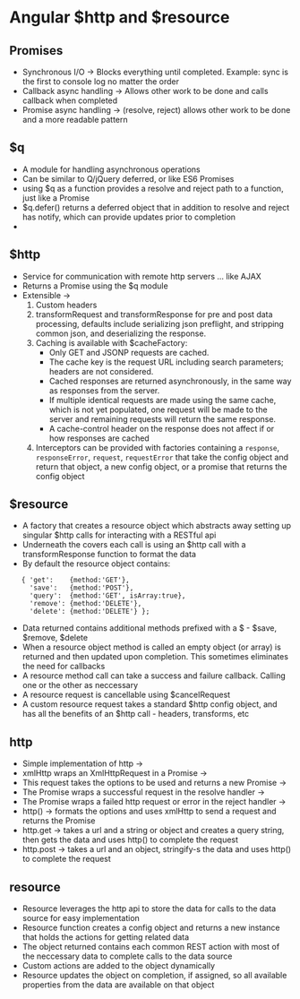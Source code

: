 # Angular $http and $resource

## Promises
* Synchronous I/O -> Blocks everything until completed. Example: sync is the first to console log no matter the order
* Callback async handling -> Allows other work to be done and calls callback when completed
* Promise async handling -> (resolve, reject) allows other work to be done and a more readable pattern

## $q 
* A module for handling asynchronous operations
* Can be similar to Q/jQuery deferred, or like ES6 Promises
* using $q as a function provides a resolve and reject path to a function, just like a Promise
* $q.defer() returns a deferred object that in addition to resolve and reject has notify, which can provide updates prior to completion
* 

## $http
* Service for communication with remote http servers ... like AJAX
* Returns a Promise using the $q module
* Extensible -> 
    1. Custom headers
    2. transformRequest and transformResponse for pre and post data processing, defaults include serializing json preflight, and stripping common json, and deserializing the response.
    3. Caching is available with $cacheFactory:
        - Only GET and JSONP requests are cached.
        - The cache key is the request URL including search parameters; headers are not considered.
        - Cached responses are returned asynchronously, in the same way as responses from the server.
        - If multiple identical requests are made using the same cache, which is not yet populated, one request will be made to the server and remaining requests will return the same response.
        - A cache-control header on the response does not affect if or how responses are cached
    4. Interceptors can be provided with factories containing a `response`, `responseError`, `request`, `requestError` that take the config object and return that object, a new config object, or a promise that returns the config object


## $resource
* A factory that creates a resource object which abstracts away setting up singular $http calls for interacting with a RESTful api
* Underneath the covers each call is using an $http call with a transformResponse function to format the data
* By default the resource object contains:
 ```
    { 'get':    {method:'GET'},
      'save':   {method:'POST'},
      'query':  {method:'GET', isArray:true},
      'remove': {method:'DELETE'},
      'delete': {method:'DELETE'} };
```
* Data returned contains additional methods prefixed with a $ - $save, $remove, $delete
* When a resource object method is called an empty object (or array) is returned and then updated upon completion. This sometimes eliminates the need for callbacks
* A resource method call can take a success and failure callback. Calling one or the other as neccessary
* A resource request is cancellable using $cancelRequest
* A custom resource request takes a standard $http config object, and has all the benefits of an $http call - headers, transforms, etc

## http
* Simple implementation of http ->
* xmlHttp wraps an XmlHttpRequest in a Promise ->
* This request takes the options to be used and returns a new Promise ->
* The Promise wraps a successful request in the resolve handler ->
* The Promise wraps a failed http request or error in the reject handler ->
* http() -> formats the options and uses xmlHttp to send a request and returns the Promise
* http.get -> takes a url and a string or object and creates a query string, then gets the data and uses http() to complete the request
* http.post -> takes a url and an object, stringify-s the data and uses http() to complete the request

## resource 
* Resource leverages the http api to store the data for calls to the data source for easy implementation
* Resource function creates a config object and returns a new instance that holds the actions for getting related data
* The object returned contains each common REST action with most of the neccessary data to complete calls to the data source
* Custom actions are added to the object dynamically
* Resource updates the object on completion, if assigned, so all available properties from the data are available on that object
